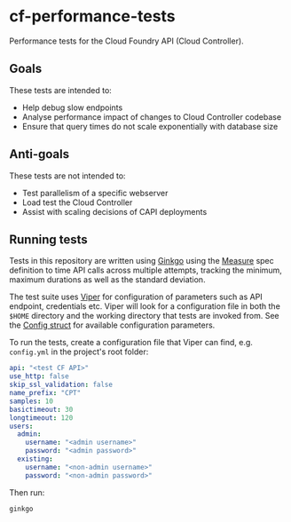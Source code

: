 # cf-performance-tests

Performance tests for the Cloud Foundry API (Cloud Controller).

## Goals
These tests are intended to:
* Help debug slow endpoints
* Analyse performance impact of changes to Cloud Controller codebase
* Ensure that query times do not scale exponentially with database size

## Anti-goals
These tests are not intended to:
* Test parallelism of a specific webserver
* Load test the Cloud Controller
* Assist with scaling decisions of CAPI deployments

## Running tests
Tests in this repository are written using [Ginkgo](https://onsi.github.io/ginkgo/) using the [Measure](https://pkg.go.dev/github.com/onsi/ginkgo#Measure) spec definition to time API calls across multiple attempts, tracking the minimum, maximum durations as well as the standard deviation.

The test suite uses [Viper](https://github.com/spf13/viper) for configuration of parameters such as API endpoint, credentials etc. Viper will look for a configuration file in both the `$HOME` directory and the working directory that tests are invoked from. See the [Config struct](helpers/config.go) for available configuration parameters.

To run the tests, create a configuration file that Viper can find, e.g. `config.yml` in the project's root folder:
```yaml
api: "<test CF API>"
use_http: false
skip_ssl_validation: false
name_prefix: "CPT"
samples: 10
basictimeout: 30
longtimeout: 120
users:
  admin:
    username: "<admin username>"
    password: "<admin password>"
  existing:
    username: "<non-admin username>"
    password: "<non-admin password>"
```

Then run:
```bash
ginkgo
```
